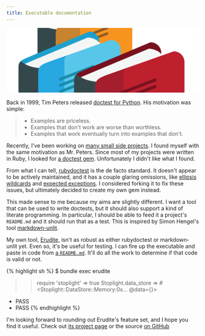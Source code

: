 ```yaml
---
title: Executable documentation
---
```


![Erudite logo][1]

Back in 1999, Tim Peters released [doctest for Python][2]. His motivation was
simple:

> - Examples are priceless.
> - Examples that don't work are worse than worthless.
> - Examples that work eventually turn into examples that don't.

Recently, I've been working on [many small side projects][3]. I found myself
with the same motivation as Mr. Peters. Since most of my projects were written
in Ruby, I looked for [a doctest gem][4]. Unfortunately I didn't like what I
found.

From what I can tell, [rubydoctest][5] is the de facto standard. It doesn't
appear to be actively maintained, and it has a couple glaring omissions, like
[ellipsis wildcards][6] and [expected exceptions][7]. I considered forking it to
fix these issues, but ultimately decided to create my own gem instead.

This made sense to me because my aims are slightly different. I want a tool that
can be used to write doctests, but it should also support a kind of literate
programming. In particular, I should be able to feed it a project's `README.md`
and it should run that as a test. This is inspired by Simon Hengel's tool
[markdown-unlit][8].

My own tool, [Erudite][9], isn't as robust as either rubydoctest or
markdown-unlit yet. Even so, it's be useful for testing. I can fire up the
executable and paste in code from [a `README.md`][10]. It'll do all the work to
determine if that code is valid or not.

{% highlight sh %}
$ bundle exec erudite
>> require 'stoplight'
=> true
>> Stoplight.data_store
=> #<Stoplight::DataStore::Memory:0x... @data={}>
- PASS
- PASS
{% endhighlight %}

I'm looking forward to rounding out Erudite's feature set, and I hope you find
it useful. Check out [its project page][9] or the source [on GitHub][11]

[1]: /static/images/2014/09/23/erudite.png
[2]: https://groups.google.com/forum/#!msg/comp.lang.python/DfzH5Nrt05E/Yyd3s7fPVxwJ
[3]: /about/#projects
[4]: https://rubygems.org/search?query=doctest
[5]: https://github.com/tablatom/rubydoctest
[6]: https://github.com/tablatom/rubydoctest/issues/9
[7]: https://github.com/tablatom/rubydoctest/issues/10
[8]: https://github.com/sol/markdown-unlit
[9]: /erudite/
[10]: https://github.com/orgsync/stoplight/blob/v0.4.0/README.md#setup
[11]: https://github.com/tfausak/erudite
